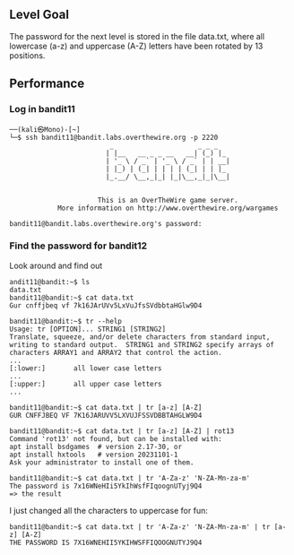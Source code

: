 ## Level Goal
The password for the next level is stored in the file data.txt, where all lowercase (a-z) and uppercase (A-Z) letters have been rotated by 13 positions.

## Performance
### Log in bandit11
    ──(kali㉿Mono)-[~]
    └─$ ssh bandit11@bandit.labs.overthewire.org -p 2220
                             _                     _ _ _   
                            | |__   __ _ _ __   __| (_) |_ 
                            | '_ \ / _` | '_ \ / _` | | __|
                            | |_) | (_| | | | | (_| | | |_ 
                            |_.__/ \__,_|_| |_|\__,_|_|\__|
                                                           
    
                          This is an OverTheWire game server. 
                More information on http://www.overthewire.org/wargames
    
    bandit11@bandit.labs.overthewire.org's password: 
### Find the password for bandit12
Look around and find out
    
    andit11@bandit:~$ ls
    data.txt
    bandit11@bandit:~$ cat data.txt 
    Gur cnffjbeq vf 7k16JArUVv5LxVuJfsSVdbbtaHGlw9D4
    
    bandit11@bandit:~$ tr --help
    Usage: tr [OPTION]... STRING1 [STRING2]
    Translate, squeeze, and/or delete characters from standard input,
    writing to standard output.  STRING1 and STRING2 specify arrays of
    characters ARRAY1 and ARRAY2 that control the action.
    ...
    [:lower:]       all lower case letters
    ...
    [:upper:]       all upper case letters
    ...
    
    bandit11@bandit:~$ cat data.txt | tr [a-z] [A-Z] 
    GUR CNFFJBEQ VF 7K16JARUVV5LXVUJFSSVDBBTAHGLW9D4
    
    bandit11@bandit:~$ cat data.txt | tr [a-z] [A-Z] | rot13
    Command 'rot13' not found, but can be installed with:
    apt install bsdgames  # version 2.17-30, or
    apt install hxtools   # version 20231101-1
    Ask your administrator to install one of them.
    
    bandit11@bandit:~$ cat data.txt | tr 'A-Za-z' 'N-ZA-Mn-za-m'
    The password is 7x16WNeHIi5YkIhWsfFIqoognUTyj9Q4                               => the result


I just changed all the characters to uppercase for fun:

    bandit11@bandit:~$ cat data.txt | tr 'A-Za-z' 'N-ZA-Mn-za-m' | tr [a-z] [A-Z]
    THE PASSWORD IS 7X16WNEHII5YKIHWSFFIQOOGNUTYJ9Q4






    

